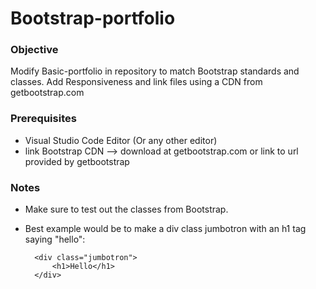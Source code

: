 # Bootstrap-portfolio

### Objective

Modify Basic-portfolio in repository to match Bootstrap standards and classes. Add Responsiveness and link files using a CDN from getbootstrap.com

### Prerequisites

- Visual Studio Code Editor (Or any other editor)
- link Bootstrap CDN --> download at getbootstrap.com or link to url provided by getbootstrap

### Notes

- Make sure to test out the classes from Bootstrap.

- Best example would be to make a div class jumbotron with an h1 tag saying "hello":

        <div class="jumbotron">
            <h1>Hello</h1>
        </div>